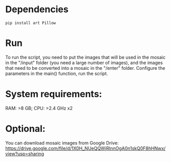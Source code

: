# Dependencies
```
pip install art Pillow
```
# Run
To run the script, you need to put the images that will be used in the mosaic in the "/input" folder (you need a large number of images), and the images that need to be converted into a mosaic in the "/enter" folder. Сonfigure the parameters in the main() function, run the script.
# System requirements:
RAM: >8 GB;
CPU: >2.4 GHz x2
# Optional:
You can download mosaic images from Google Drive:
https://drive.google.com/file/d/1X0H_NUeQQWjRlnnOgA0n1skQ0F8hHNwx/view?usp=sharing
